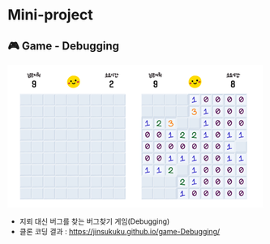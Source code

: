 # Mini-project
## 🎮 Game - Debugging
![result](./img/result.png)
- 지뢰 대신 버그를 찾는 버그찾기 게임(Debugging)
- 클론 코딩 결과 : https://jinsukuku.github.io/game-Debugging/